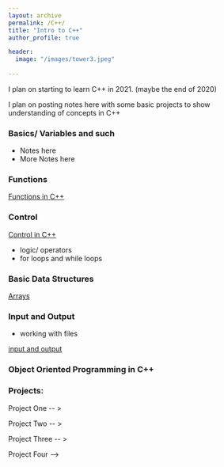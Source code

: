 ```yaml
---
layout: archive
permalink: /C++/
title: "Intro to C++"
author_profile: true

header:
  image: "/images/tower3.jpeg"
  
---
```


I plan on starting to learn C++ in 2021. (maybe the end of 2020)

I plan on posting notes here with some basic projects to show understanding of concepts in C++
### Basics/ Variables and such

- Notes here
- More Notes here


### Functions

[Functions in C++ ](https://devintheengineer.com/C++/functions_cpp)


### Control


[Control in C++ ](https://devintheengineer.com/C++/control_c++)


- logic/ operators
- for loops and while loops

### Basic Data Structures

[Arrays](https://devintheengineer.com/C++/arrays)


### Input and Output
- working with files

[input and output ](https://devintheengineer.com/C++/input_output)

### Object Oriented Programming in C++



### Projects:

Project One -- >

Project Two -- >

Project Three -- >

Project Four -->








